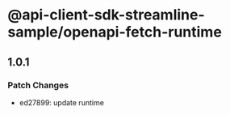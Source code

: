 # @api-client-sdk-streamline-sample/openapi-fetch-runtime

## 1.0.1

### Patch Changes

- ed27899: update runtime
